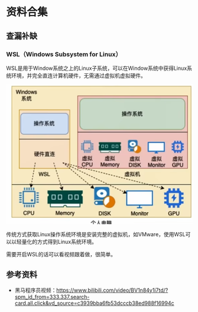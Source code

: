# 资料合集

## 查漏补缺
### WSL（Windows Subsystem for Linux）
WSL是用于Window系统之上的Linux子系统，可以在Window系统中获得Linux系统环境，并完全直连计算机硬件，无需通过虚拟机虚拟硬件。

![2024-11-10-11-04-06.png](./images/2024-11-10-11-04-06.png)

传统方式获取Linux操作系统环境是安装完整的虚拟机，如VMware，使用WSL可以以轻量化的方式得到Linux系统环境。

需要开启WSL的话可以看视频跟着做，很简单。


## 参考资料
- 黑马程序员视频：https://www.bilibili.com/video/BV1n84y1i7td/?spm_id_from=333.337.search-card.all.click&vd_source=c3939bba6fb53dcccb38ed988f16994c
